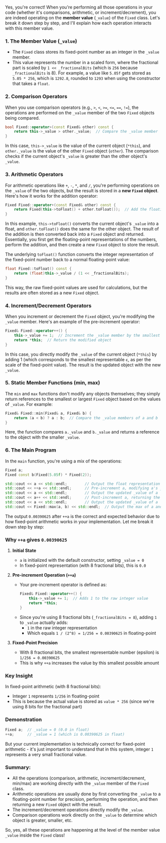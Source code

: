 Yes, you're correct! When you're performing all those operations in your code (whether it's comparisons, arithmetic, or increment/decrement), you are indeed operating on the **member value** (`_value`) of the `Fixed` class. Let's break it down step by step, and I'll explain how each operation interacts with this member value.

### 1. **The Member Value (`_value`)**
- The `Fixed` class stores its fixed-point number as an integer in the `_value` member.
- This value represents the number in a scaled form, where the fractional part is scaled by `1 << _fractionalBits` (which is `256` because `_fractionalBits` is 8). For example, a value like `5.05f` gets stored as `5.05 * 256`, which is `1292.8`, rounded to `1293` when using the constructor that takes a `float`.

### 2. **Comparison Operators**
When you use comparison operators (e.g., `>`, `<`, `>=`, `<=`, `==`, `!=`), the operations are performed on the `_value` member of the two `Fixed` objects being compared.

```cpp
bool Fixed::operator>(const Fixed& other) const {
    return this->_value > other._value;  // Compare the _value member
}
```

In this case, `this->_value` is the value of the current object (`*this`), and `other._value` is the value of the other `Fixed` object (`other`). The comparison checks if the current object's `_value` is greater than the other object's `_value`.

### 3. **Arithmetic Operators**
For arithmetic operations like `+`, `-`, `*`, and `/`, you're performing operations on the `_value` of the two objects, but the result is stored in a **new `Fixed` object**. Here's how it works for the addition operator:

```cpp
Fixed Fixed::operator+(const Fixed& other) const {
    return Fixed(this->toFloat() + other.toFloat());  // Add the floating-point representations
}
```

In this example, `this->toFloat()` converts the current object's `_value` into a float, and `other.toFloat()` does the same for the other object. The result of the addition is then converted back into a `Fixed` object and returned. Essentially, you first get the floating-point representations of the numbers, perform the addition, and then create a new `Fixed` object to store the result.

The underlying `toFloat()` function converts the integer representation of the fixed-point number back to a normal floating-point value:
```cpp
float Fixed::toFloat() const {
    return (float)this->_value / (1 << _fractionalBits);
}
```

This way, the raw fixed-point values are used for calculations, but the results are often stored as a new `Fixed` object.

### 4. **Increment/Decrement Operators**
When you increment or decrement the `Fixed` object, you're modifying the `_value` member. Here's an example of the pre-increment operator:

```cpp
Fixed& Fixed::operator++() {
    this->_value += 1;  // Increment the _value member by the smallest representable step
    return *this;  // Return the modified object
}
```

In this case, you directly modify the `_value` of the current object (`*this`) by adding 1 (which corresponds to the smallest representable `ϵ`, as per the scale of the fixed-point value). The result is the updated object with the new `_value`.

### 5. **Static Member Functions (min, max)**
The `min` and `max` functions don't modify any objects themselves; they simply return references to the smallest or largest `Fixed` object based on the values of `_value`. For example:

```cpp
Fixed& Fixed::min(Fixed& a, Fixed& b) {
    return (a < b) ? a : b;  // Compare the _value members of a and b
}
```

Here, the function compares `a._value` and `b._value` and returns a reference to the object with the smaller `_value`.

### 6. **The Main Program**
In the `main` function, you're using a mix of the operations:

```cpp
Fixed a;
Fixed const b(Fixed(5.05f) * Fixed(2));

std::cout << a << std::endl;        // Output the float representation of a's _value
std::cout << ++a << std::endl;      // Pre-increment a, modifying a's _value
std::cout << a << std::endl;        // Output the updated _value of a
std::cout << a++ << std::endl;      // Post-increment a, returning the old _value of a
std::cout << a << std::endl;        // Output the updated _value of a
std::cout << Fixed::max(a, b) << std::endl;  // Output the max of a and b
```

The output `0.00390625` after `++a` is the correct and expected behavior due to how fixed-point arithmetic works in your implementation. Let me break it down step by step:

### Why `++a` gives `0.00390625`

1. **Initial State**
   - `a` is initialized with the default constructor, setting `_value = 0`
   - In fixed-point representation (with 8 fractional bits), this is `0.0`

2. **Pre-increment Operation (`++a`)**
   - Your pre-increment operator is defined as:
     ```cpp
     Fixed& Fixed::operator++() {
         this->_value += 1;  // Adds 1 to the raw integer value
         return *this;
     }
     ```
   - Since you're using 8 fractional bits (`_fractionalBits = 8`), adding `1` to `_value` actually adds:
     - `1` in the raw integer representation
     - Which equals `1 / (2^8) = 1/256 = 0.00390625` in floating-point

3. **Fixed-Point Precision**
   - With 8 fractional bits, the smallest representable number (epsilon) is `1/256 = 0.00390625`
   - This is why `++a` increases the value by this smallest possible amount

### Key Insight
In fixed-point arithmetic (with 8 fractional bits):
- Integer `1` represents `1/256` in floating-point
- This is because the actual value is stored as `value * 256` (since we're using 8 bits for the fractional part)

### Demonstration
```cpp
Fixed a;  // _value = 0 (0.0 in float)
++a;      // _value = 1 (which is 0.00390625 in float)
```

But your current implementation is technically correct for fixed-point arithmetic - it's just important to understand that in this system, integer `1` represents a very small fractional value.




### Summary:
- All the operations (comparison, arithmetic, increment/decrement, min/max) are working directly with the `_value` member of the `Fixed` class.
- Arithmetic operations are usually done by first converting the `_value` to a floating-point number for precision, performing the operation, and then returning a new `Fixed` object with the result.
- The increment/decrement operations directly modify the `_value`.
- Comparison operations work directly on the `_value` to determine which object is greater, smaller, etc.
  
So, yes, all these operations are happening at the level of the member value `_value` inside the `Fixed` class!